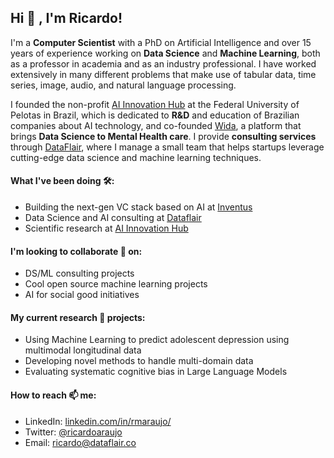 ## Hi 👋 , I'm Ricardo! 

I'm a **Computer Scientist** with a PhD on Artificial Intelligence and over 15 years of experience working on **Data Science** and **Machine Learning**, both as a professor in academia and as an industry professional. I have worked extensively in many different problems that make use of tabular data, time series, image, audio, and natural language processing. 

I founded the non-profit [AI Innovation Hub](http://ia.ufpel.edu.br) at the Federal University of Pelotas in Brazil, which is dedicated to **R&D** and education of Brazilian companies about AI technology, and co-founded [Wida](https://wida.app), a platform that brings **Data Science to Mental Health care**. I provide **consulting services** through [DataFlair](https://dataflair.co), where I manage a small team that helps startups leverage cutting-edge data science and machine learning techniques.


#### What I've been doing 🛠️: 

- Building the next-gen VC stack based on AI at [Inventus](https://www.inventuscap.com/)
- Data Science and AI consulting at [Dataflair](https://www.dataflair.co)
- Scientific research at [AI Innovation Hub](http://ia.ufpel.edu.br)

#### I'm looking to collaborate 👯 on:

- DS/ML consulting projects
- Cool open source machine learning projects
- AI for social good initiatives


#### My current research 🔭 projects:

- Using Machine Learning to predict adolescent depression using multimodal longitudinal data
- Developing novel methods to handle multi-domain data
- Evaluating systematic cognitive bias in Large Language Models


#### How to reach 📫 me:

- LinkedIn: [linkedin.com/in/rmaraujo/](https://www.linkedin.com/in/rmaraujo/)
- Twitter: [@ricardoaraujo](https://twitter.com/ricardoaraujo)
- Email: [ricardo@dataflair.co](mailto:ricardo@dataflair.co)
